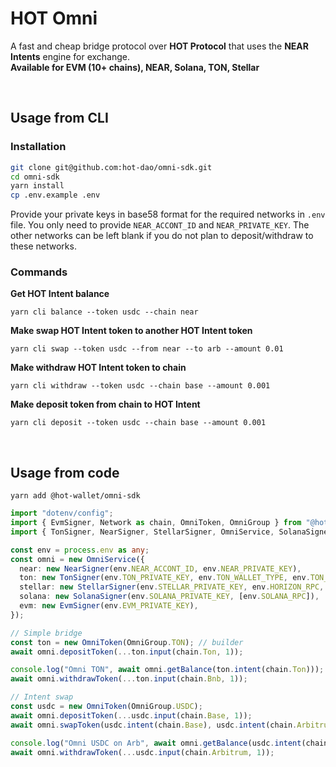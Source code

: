 # HOT Omni

A fast and cheap bridge protocol over **HOT Protocol** that uses the **NEAR Intents** engine for exchange.<br/>
**Available for EVM (10+ chains), NEAR, Solana, TON, Stellar**

<br />

## Usage from CLI

### Installation

```bash
git clone git@github.com:hot-dao/omni-sdk.git
cd omni-sdk
yarn install
cp .env.example .env
```

Provide your private keys in base58 format for the required networks in `.env` file. You only need to provide `NEAR_ACCONT_ID` and `NEAR_PRIVATE_KEY`. The other networks can be left blank if you do not plan to deposit/withdraw to these networks.

### Commands

**Get HOT Intent balance**

`yarn cli balance --token usdc --chain near`

**Make swap HOT Intent token to another HOT Intent token**

`yarn cli swap --token usdc --from near --to arb --amount 0.01`

**Make withdraw HOT Intent token to chain**

`yarn cli withdraw --token usdc --chain base --amount 0.001`

**Make deposit token from chain to HOT Intent**

`yarn cli deposit --token usdc --chain base --amount 0.001`

<br />

## Usage from code

`yarn add @hot-wallet/omni-sdk`

```ts
import "dotenv/config";
import { EvmSigner, Network as chain, OmniToken, OmniGroup } from "@hot-wallet/omni-sdk";
import { TonSigner, NearSigner, StellarSigner, OmniService, SolanaSigner } from "@hot-wallet/omni-sdk";

const env = process.env as any;
const omni = new OmniService({
  near: new NearSigner(env.NEAR_ACCONT_ID, env.NEAR_PRIVATE_KEY),
  ton: new TonSigner(env.TON_PRIVATE_KEY, env.TON_WALLET_TYPE, env.TON_API_KEY),
  stellar: new StellarSigner(env.STELLAR_PRIVATE_KEY, env.HORIZON_RPC, env.SOROBAN_RPC),
  solana: new SolanaSigner(env.SOLANA_PRIVATE_KEY, [env.SOLANA_RPC]),
  evm: new EvmSigner(env.EVM_PRIVATE_KEY),
});

// Simple bridge
const ton = new OmniToken(OmniGroup.TON); // builder
await omni.depositToken(...ton.input(chain.Ton, 1));

console.log("Omni TON", await omni.getBalance(ton.intent(chain.Ton)));
await omni.withdrawToken(...ton.input(chain.Bnb, 1));

// Intent swap
const usdc = new OmniToken(OmniGroup.USDC);
await omni.depositToken(...usdc.input(chain.Base, 1));
await omni.swapToken(usdc.intent(chain.Base), usdc.intent(chain.Arbitrum), 1);

console.log("Omni USDC on Arb", await omni.getBalance(usdc.intent(chain.Arbitrum)));
await omni.withdrawToken(...usdc.input(chain.Arbitrum, 1));
```
